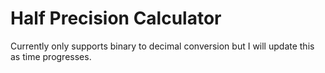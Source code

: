 # Half Precision Calculator
Currently only supports binary to decimal conversion but I will update this as time progresses.
